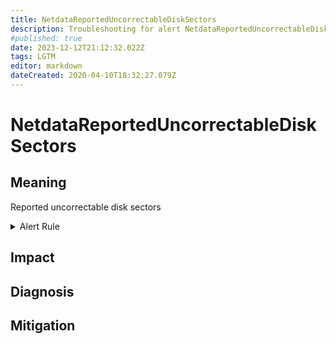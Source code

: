 ```yaml
---
title: NetdataReportedUncorrectableDiskSectors
description: Troubleshooting for alert NetdataReportedUncorrectableDiskSectors
#published: true
date: 2023-12-12T21:12:32.022Z
tags: LGTM
editor: markdown
dateCreated: 2020-04-10T18:32:27.079Z
---
```


# NetdataReportedUncorrectableDiskSectors

## Meaning
[//]: # "Short paragraph that explains what the alert means"
Reported uncorrectable disk sectors

<details>
  <summary>Alert Rule</summary>

  ```yaml
alert: NetdataReportedUncorrectableDiskSectors
expr: increase(netdata_smartd_log_offline_uncorrectable_sector_count_sectors_average[2m]) > 0
for: 0m
labels:
    severity: warning
annotations:
    summary: Netdata reported uncorrectable disk sectors (instance {{ $labels.instance }})
    description: |-
        Reported uncorrectable disk sectors
          VALUE = {{ $value }}
          LABELS = {{ $labels }}
    runbook: https://github.com/srerun/prometheus-alerts/content/runbooks/NetdataReportedUncorrectableDiskSectors

  ```
</details>


## Impact
[//]: # "What could / will happen if the alert is not addressed"



## Diagnosis
[//]: # "Steps to take to identify the cause of the problem"



## Mitigation
[//]: # "The steps necessary to resolve the alert"
